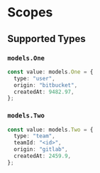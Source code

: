 # Scopes


## Supported Types

### `models.One`

```typescript
const value: models.One = {
  type: "user",
  origin: "bitbucket",
  createdAt: 9482.97,
};
```

### `models.Two`

```typescript
const value: models.Two = {
  type: "team",
  teamId: "<id>",
  origin: "gitlab",
  createdAt: 2459.9,
};
```

